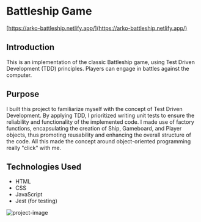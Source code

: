# Battleship Game
[https://arko-battleship.netlify.app/](https://arko-battleship.netlify.app/)
## Introduction
This is an implementation of the classic Battleship game, using Test Driven Development (TDD) principles. Players can engage in battles against the computer.
## Purpose
I built this project to familiarize myself with the concept of Test Driven Development. By applying TDD, I prioritized writing unit tests to ensure the reliability and functionality of the implemented code. I made use of factory functions, encapsulating the creation of Ship, Gameboard, and Player objects, thus promoting reusability and enhancing the overall structure of the code. All this made the concept around object-oriented programming really "click" with me.
## Technologies Used
- HTML
- CSS
- JavaScript
- Jest (for testing)
  
![project-image](https://res.cloudinary.com/dgjfea9cb/image/upload/v1698137465/arko-battleship_finb6q.jpg)

